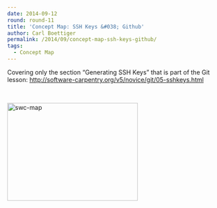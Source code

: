 ```yaml
---
date: 2014-09-12
round: round-11
title: 'Concept Map: SSH Keys &#038; Github'
author: Carl Boettiger
permalink: /2014/09/concept-map-ssh-keys-github/
tags:
  - Concept Map
---
```

Covering only the section &#8220;Generating SSH Keys&#8221; that is part of the Git lesson: http://software-carpentry.org/v5/novice/git/05-sshkeys.html

&nbsp;

[<img class="alignnone size-medium wp-image-8622" alt="swc-map" src="http://teaching.software-carpentry.org/wp-content/uploads/2014/09/swc-map-e1410545440384-300x225.jpg" width="300" height="225" />][1]

 [1]: http://teaching.software-carpentry.org/wp-content/uploads/2014/09/swc-map-e1410545440384.jpg

